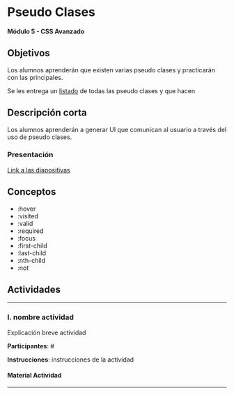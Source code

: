 # Pseudo Clases

**Módulo 5 - CSS Avanzado**

## Objetivos

Los alumnos aprenderán que existen varias pseudo clases y practicarán con las principales.

Se les entrega un [listado](https://docs.google.com/document/d/1_HXQDgvrPu0UEqUKJo16-Vj2Wc_ZkckujDlxVmonQZU/edit?usp=sharing) de todas las pseudo clases y que hacen

## Descripción corta

Los alumnos aprenderán a generar UI que comunican al usuario a través del uso de pseudo clases.

### Presentación

[Link a las diapositivas]()

## Conceptos

- :hover
- :visited
- :valid
- :required
- :focus
- :first-child
- :last-child
- :nth-child
- :not

## Actividades

---

### I. nombre actividad

Explicación breve actividad

**Participantes**: #

**Instrucciones**: instrucciones de la actividad

#### Material Actividad

---
